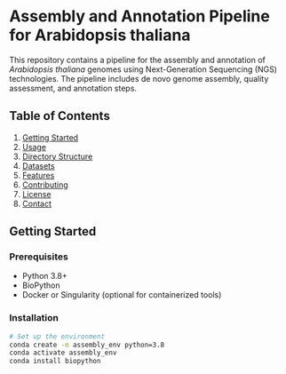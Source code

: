 # Assembly and Annotation Pipeline for Arabidopsis thaliana

This repository contains a pipeline for the assembly and annotation of *Arabidopsis thaliana* genomes using Next-Generation Sequencing (NGS) technologies. The pipeline includes de novo genome assembly, quality assessment, and annotation steps.

## Table of Contents
1. [Getting Started](#getting-started)
2. [Usage](#usage)
3. [Directory Structure](#directory-structure)
4. [Datasets](#datasets)
5. [Features](#features)
6. [Contributing](#contributing)
7. [License](#license)
8. [Contact](#contact)

## Getting Started

### Prerequisites
- Python 3.8+
- BioPython
- Docker or Singularity (optional for containerized tools)

### Installation
```sh
# Set up the environment
conda create -n assembly_env python=3.8
conda activate assembly_env
conda install biopython
